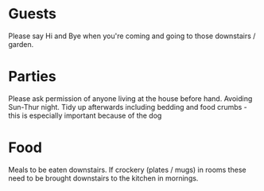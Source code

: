 # Guests

Please say Hi and Bye when you're coming and going to those downstairs / garden.

# Parties

Please ask permission of anyone living at the house before hand. Avoiding Sun-Thur night.
Tidy up afterwards including bedding and food crumbs - this is especially important because of the dog

# Food

Meals to be eaten downstairs.
If crockery (plates / mugs) in rooms these need to be brought downstairs to the kitchen in mornings.
